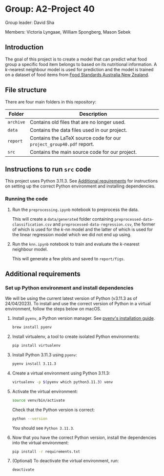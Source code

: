 # Group: A2-Project 40

Group leader: David Sha

Members: Victoria Lyngaae, William Spongberg, Mason Sebek

## Introduction

The goal of this project is to create a model that can predict what food group a specific food item belongs to based on its nutritional information. A $k$-nearest neighbour model is used for prediction and the model is trained on a dataset of food items from [Food Standards Australia New Zealand](https://www.foodstandards.gov.au/science/monitoringnutrients/afcd/Pages/downloadableexcelfiles.aspx).

## File structure

There are four main folders in this repository:

| Folder   | Description                                                          |
|----------|----------------------------------------------------------------------|
| `archive`| Contains old files that are no longer used.                          |
| `data`   | Contains the data files used in our project.                         |
| `report` | Contains the LaTeX source code for our `project_group40.pdf` report. |
| `src`    | Contains the main source code for our project.                       |

## Instructions to run `src` code

This project uses Python 3.11.3. See [Additional requirements](#additional-requirements) for instructions on setting up the correct Python environment and installing dependencies.

### Running the code

1. Run the `preprocessing.ipynb` notebook to preprocess the data.

   This will create a `data/generated` folder containing `preprocessed-data-classification.csv` and `preprocessed-data-regression.csv`, the former of which is used for the $k$-nn model and the latter of which is used for the linear regression model which we did not end up using.

2. Run the `knn.ipynb` notebook to train and evaluate the $k$-nearest neighbour model.

   This will generate a few plots and saved to `report/figs`.

## Additional requirements

### Set up Python environment and install dependencies

We will be using the current latest version of Python (v3.11.3 as of 24/04/2023). To install and use the correct version of Python in a virtual environment, follow the steps below on macOS.

1. Install `pyenv`, a Python version manager. See [pyenv's installation guide](https://github.com/pyenv/pyenv#installation).

    ```bash
    brew install pyenv
    ```

2. Install virtualenv, a tool to create isolated Python environments:

    ```bash
    pip install virtualenv
    ```

3. Install Python 3.11.3 using `pyenv`:

    ```bash
    pyenv install 3.11.3
    ```

4. Create a virtual environment using Python 3.11.3:

    ```bash
    virtualenv -p $(pyenv which python3.11.3) venv
    ```

5. Activate the virtual environment:

    ```bash
    source venv/bin/activate
    ```

    Check that the Python version is correct:

    ```bash
    python --version
    ```

    You should see `Python 3.11.3`.

6. Now that you have the correct Python version, install the dependencies into the virtual environment:

    ```bash
    pip install -r requirements.txt
    ```

7. (Optional) To deactivate the virtual environment, run:

    ```bash
    deactivate
    ```

